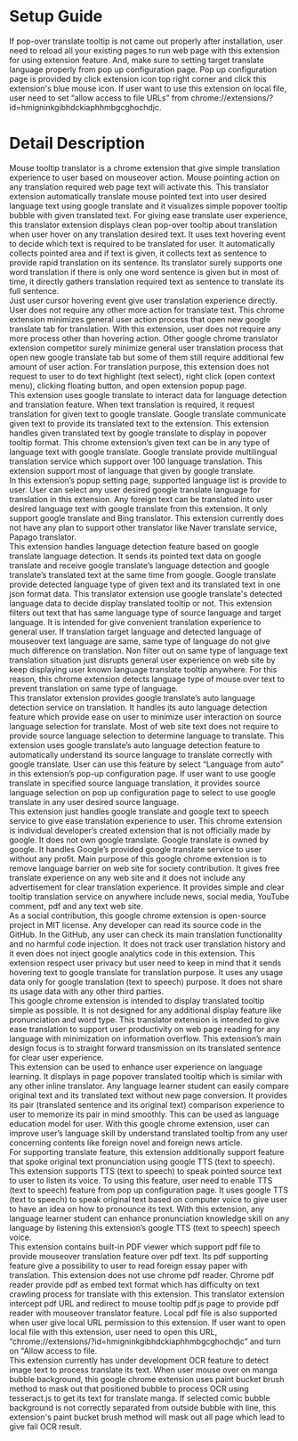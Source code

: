 # Setup Guide
If pop-over translate tooltip is not came out properly after installation, user need to reload all your existing pages to run web page with this extension for using extension feature. And, make sure to setting target translate language properly from pop up configuration page. Pop up configuration page is provided by click extension icon top right corner and click this extension's blue mouse icon. If user want to use this extension on local file, user need to set “allow access to file URLs” from chrome://extensions/?id=hmigninkgibhdckiaphhmbgcghochdjc.    



# Detail Description
Mouse tooltip translator is a chrome extension that give simple translation experience to user based on mouseover action. Mouse pointing action on any translation required web page text will activate this. This translator extension automatically translate mouse pointed text into user desired language text using google translate and it visualizes simple popover tooltip bubble with given translated text.
For giving ease translate user experience, this translator extension displays clean pop-over tooltip about translation when user hover on any translation desired text. It uses text hovering event to decide which text is required to be translated for user. It automatically collects pointed area and if text is given, it collects text as sentence to provide rapid translation on its sentence. Its translator surely supports one word translation if there is only one word sentence is given but in most of time, it directly gathers translation required text as sentence to translate its full sentence.   
Just user cursor hovering event give user translation experience directly. User does not require any other more action for translate text. This chrome extension minimizes general user action process that open new google translate tab for translation. With this extension, user does not require any more process other than hovering action. Other google chrome translator extension competitor surely minimize general user translation process that open new google translate tab but some of them still require additional few amount of user action. For translation purpose, this extension does not request to user to do text highlight (text select), right click (open context menu), clicking floating button, and open extension popup page.   
This extension uses google translate to interact data for language detection and translation feature. When text translation is required, it request translation for given text to google translate. Google translate communicate given text to provide its translated text to the extension. This extension handles given translated text by google translate to display in popover tooltip format. This chrome extension’s given text can be in any type of language text with google translate. Google translate provide multilingual translation service which support over 100 language translation. This extension support most of language that given by google translate.   
In this extension’s popup setting page, supported language list is provide to user. User can select any user desired google translate language for translation in this extension. Any foreign text can be translated into user desired language text with google translate from this extension. It only support google translate and Bing translator. This extension currently does not have any plan to support other translator like Naver translate service, Papago translator.    
This extension handles language detection feature based on google translate language detection. It sends its pointed text data on google translate and receive google translate’s language detection and google translate’s translated text at the same time from google. Google translate provide detected language type of given text and its translated text in one json format data. This translator extension use google translate's detected language data to decide display translated tooltip or not. This extension filters out text that has same language type of source language and target language. It is intended for give convenient translation experience to general user. If translation target language and detected language of mouseover text language are same, same type of language do not give much difference on translation. Non filter out on same type of language text translation situation just disrupts general user experience on web site by keep displaying user known language translate tooltip anywhere. For this reason, this chrome extension detects language type of mouse over text to prevent translation on same type of language.      
This translator extension provides google translate’s auto language detection service on translation. It handles its auto language detection feature which provide ease on user to minimize user interaction on source language selection for translate. Most of web site text does not require to provide source language selection to determine language to translate. This extension uses google translate’s auto language detection feature to automatically understand its source language to translate correctly with google translate. User can use this feature by select “Language from auto” in this extension’s pop-up configuration page. If user want to use google translate in specified source language translation, it provides source language selection on pop up configuration page to select to use google translate in any user desired source language.     
This extension just handles google translate and google text to speech service to give ease translation experience to user. This chrome extension is individual developer’s created extension that is not officially made by google. It does not own google translate. Google translate is owned by google. It handles Google’s provided google translate service to user without any profit. Main purpose of this google chrome extension is to remove language barrier on web site for society contribution. It gives free translate experience on any web site and it does not include any advertisement for clear translation experience. It provides simple and clear tooltip translation service on anywhere include news, social media, YouTube comment, pdf and any text web site.    
As a social contribution, this google chrome extension is open-source project in MIT license. Any developer can read its source code in the GitHub. In the GitHub, any user can check its main translation functionality and no harmful code injection. It does not track user translation history and it even does not inject google analytics code in this extension. This extension respect user privacy but user need to keep in mind that it sends hovering text to google translate for translation purpose. It uses any usage data only for google translation (text to speech) purpose. It does not share its usage data with any other third parties.   
This google chrome extension is intended to display translated tooltip simple as possible. It is not designed for any additional display feature like pronunciation and word type. This translator extension is intended to give ease translation to support user productivity on web page reading for any language with minimization on information overflow. This extension’s main design focus is to straight forward transmission on its translated sentence for clear user experience.   
This extension can be used to enhance user experience on language learning. It displays in page popover translated tooltip which is similar with any other inline translator. Any language learner student can easily compare original text and its translated text without new page conversion. It provides its pair (translated sentence and its original text) comparison experience to user to memorize its pair in mind smoothly. This can be used as language education model for user. With this google chrome extension, user can improve user’s language skill by understand translated tooltip from any user concerning contents like foreign novel and foreign news article.   
For supporting translate feature, this extension additionally support feature that spoke original text pronunciation using google TTS (text to speech). This extension supports TTS (text to speech) to speak pointed source text to user to listen its voice. To using this feature, user need to enable TTS (text to speech) feature from pop up configuration page. It uses google TTS (text to speech) to speak original text based on computer voice to give user to have an idea on how to pronounce its text. With this extension, any language learner student can enhance pronunciation knowledge skill on any language by listening this extension’s google TTS (text to speech) speech voice.    
This extension contains built-in PDF viewer which support pdf file to provide mouseover translation feature over pdf text. Its pdf supporting feature give a possibility to user to read foreign essay paper with translation. This extension does not use chrome pdf reader. Chrome pdf reader provide pdf as embed text format which has difficulty on text crawling process for translate with this extension. This translator extension intercept pdf URL and redirect to mouse tooltip pdf.js page to provide pdf reader with mouseover translator feature. Local pdf file is also supported when user give local URL permission to this extension. If user want to open local file with this extension, user need to open this URL, “chrome://extensions/?id=hmigninkgibhdckiaphhmbgcghochdjc” and turn on "Allow access to file.    
This extension currently has under development OCR feature to detect image text to process translate its text. When user mouse over on manga bubble background, this google chrome extension uses paint bucket brush method to mask out that positioned bubble to process OCR using tesseract.js to get its text for translate manga. If selected comic bubble background is not correctly separated from outside bubble with line, this extension's paint bucket brush method will mask out all page which lead to give fail OCR result.   


